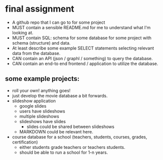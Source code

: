 # final assignment

- A github repo that I can go to for some project
- MUST contain a sensible README.md for me to understand what I'm looking at.
- MUST contain SQL: schema for some database for some project with schema (structure) and data.
- At least describe some example SELECT statements selecting relevant data from the database.
- CAN contain an API (json / graphl / something) to query the database.
- CAN contain an end-to end frontend / application to utilize the database.

## some example projects:

- roll your own! anything goes!
- just develop the movie database a bit forwards.
- slideshow application
  - google slides
  - users have slideshows
  - multiple slideshows
  - slideshows have slides
    - slides could be shared between slideshows
  - MARKDOWN could be relevant here.
- course database for a school (teachers, students, courses, grades, certification)
  - either students grade teachers or teachers students.
  - should be able to run a school for 1-n years.
